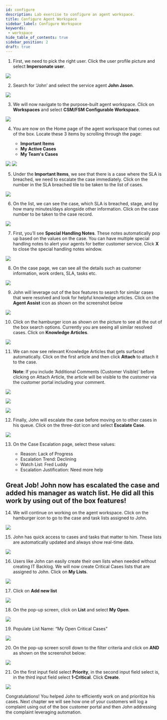 ```yaml
---
id: configure
description: Lab exercise to configure an agent workspace. 
title: Configure Agent Workspace 
sidebar_label: Configure Workspace
keywords:
 - workspace
hide_table_of_contents: true
sidebar_position: 2
draft: true
---
```


1. First, we need to pick the right user. Click the user profile picture and select **Impersonate user**.

![](/img/lab-complaintsmgmt/2023-08-03-09-30-00.png)

2. Search for ‘John’ and select the service agent **John Jason**.

![](/img/lab-complaintsmgmt/2023-08-03-09-31-26.png)

3. We will now navigate to the purpose-built agent workspace. Click on **Workspaces** and select **CSM/FSM Configurable Workspace**.

![](/img/lab-complaintsmgmt/2023-08-03-09-31-36.png)

4. You are now on the Home page of the agent workspace that comes out of the box. Locate these 3 items by scrolling through the page:

      - **Important Items**
      - **My Active Cases**
      - **My Team's Cases**
   
![](/img/lab-complaintsmgmt/2023-08-03-09-32-08.png)
![](/img/lab-complaintsmgmt/2023-08-03-09-33-56.png)

5.	Under the **Important Items**, we see that there is a case where the SLA is breached, we need to escalate the case immediately. Click on the number in the SLA breached tile to be taken to the list of cases.

![](/img/lab-complaintsmgmt/2023-08-03-09-34-49.png)

6.	On the list, we can see the case, which SLA is breached, stage, and by how many minutes/days alongside other information. Click on the case number to be taken to the case record.

![](/img/lab-complaintsmgmt/2023-08-03-09-35-12.png)

7.	First, you’ll see **Special Handling Notes**. These notes automatically pop up based on the values on the case. You can have multiple special handling notes to alert your agents for better customer service. Click **X** to close the special handling notes window.

![](/img/lab-complaintsmgmt/2023-08-03-09-35-43.png)

8.	On the case page, we can see all the details such as customer information, work orders, SLA, tasks etc.

![](/img/lab-complaintsmgmt/2023-08-03-09-36-07.png)

9.	John will leverage out of the box features to search for similar cases that were resolved and look for helpful knowledge articles. Click on the **Agent Assist** icon as shown on the screenshot below

![](/img/lab-complaintsmgmt/2023-08-03-09-36-37.png)

10.	Click on the hamburger icon as shown on the picture to see all the out of the box search options. Currently you are seeing all similar resolved cases. Click on **Knowledge Articles**. 

![](/img/lab-complaintsmgmt/2023-08-03-09-37-08.png)

11.	We can now see relevant Knowledge Articles that gets surfaced automatically. Click on the first article and then click **Attach** to attach it to the case.

    **Note**: If you include ’Additional Comments (Customer Visible)’ before clicking on Attach Article, the article will be visible to the customer via the customer portal including your comment.

![](/img/lab-complaintsmgmt/2023-08-03-09-37-29.png)

![](/img/lab-complaintsmgmt/2023-08-03-09-37-46.png)

![](/img/lab-complaintsmgmt/2023-08-03-09-37-57.png)

12.	Finally, John will escalate the case before moving on to other cases in his queue. Click on the three-dot icon and select **Escalate Case**.

![](/img/lab-complaintsmgmt/2023-08-03-09-39-41.png)

13.	On the Case Escalation page, select these values:

      - Reason: Lack of Progress
      - Escalation Trend: Declining
      - Watch List: Fred Luddy
      - Escalation Justification: Need more help

## **Great Job!** John now has escalated the case and added his manager as watch list. He did all this work by using out of the box features!

14.	We will continue on working on the agent workspace. Click on the hamburger icon to go to the case and task lists assigned to John.

![](/img/lab-complaintsmgmt/2023-08-03-09-41-49.png)

15.	John has quick access to cases and tasks that matter to him. These lists are automatically updated and always show real-time data.

![](/img/lab-complaintsmgmt/2023-08-03-09-42-04.png)

16.	Users like John can easily create their own lists when needed without creating IT Backlog. We will now create Critical Cases lists that are assigned to John. Click on **My Lists**.

![](/img/lab-complaintsmgmt/2023-08-03-09-42-41.png)

17.	Click on **Add new list**

![](/img/lab-complaintsmgmt/2023-08-03-09-42-59.png)

18.	On the pop-up screen, click on **List** and select **My Open**.

![](/img/lab-complaintsmgmt/2023-08-03-09-43-27.png)

19.	Populate List Name: “My Open Critical Cases”

![](/img/lab-complaintsmgmt/2023-08-03-09-44-02.png)

20.	On the pop-up screen scroll down to the filter criteria and click on **AND** as shown on the screenshot below:

![](/img/lab-complaintsmgmt/2023-08-03-09-44-30.png)

21.	On the first input field select **Priority**, in the second input field select is, in the third input field select **1-Critical**. Click **Create**.

![](/img/lab-complaintsmgmt/2023-08-03-09-45-06.png)

Congratulations! You helped John to efficiently work on and prioritize his cases. Next chapter we will see how one of your customers will log a complaint using out of the box customer portal and then John addressing the complaint leveraging automation.
